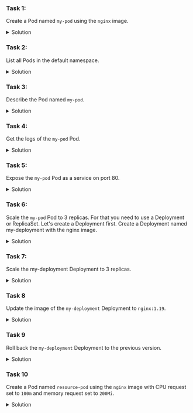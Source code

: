 ### Task 1:
Create a Pod named `my-pod` using the `nginx` image.

<details>
<summary>Solution</summary>

```bash
k run my-pod --image=nginx
```
</details>

### Task 2:
List all Pods in the default namespace.

<details>
<summary>Solution</summary>

```bash
k get pods -n default
```
</details>

### Task 3:
Describe the Pod named `my-pod`.

<details>
<summary>Solution</summary>

```bash
k describe pod my-pod
```
</details>

### Task 4:
Get the logs of the `my-pod` Pod.

<details>
<summary>Solution</summary>

```bash
k logs my-pod
```
</details>


### Task 5:
Expose the `my-pod` Pod as a service on port 80.

<details>
<summary>Solution</summary>

```bash
kubectl expose pod my-pod --port=80 --target-port=80 --name=my-pod-service
```
</details>

### Task 6:
Scale the `my-pod` Pod to 3 replicas. For that you need to use a Deployment or ReplicaSet. Let's create a Deployment first.
Create a Deployment named my-deployment with the nginx image.

<details>
<summary>Solution</summary>

```bash
kubectl scale deployment mydeployment --replicas=3
```
</details>

### Task 7:
Scale the my-deployment Deployment to 3 replicas.

<details>
<summary>Solution</summary>

```bash
kubectl scale deployment mydeployment --replicas=3
```
</details>

### Task 8
Update the image of the `my-deployment` Deployment to `nginx:1.19`.

<details>
<summary>Solution</summary>

```bash
k set image deployment/mydeployment nginx=nginx:1.19
```
</details>

### Task 9
Roll back the `my-deployment` Deployment to the previous version.

<details>
<summary>Solution</summary>

```bash
k rollout undo deployment/mydeployment
```
</details>

### Task 10
Create a Pod named `resource-pod` using the `nginx` image with CPU request set to `100m` and memory request set to `200Mi`.

<details>
<summary>Solution</summary>

```yaml
apiVersion: v1
kind: Pod
metadata:
    name: resource-pod
spec:
    containers:
    - name: nginx
      image: nginx
      resources:
          requests:
            memory: "200Mi"
            cpu: "100m"
```

```bash
k apply -f spec.yaml 
```
Check with:
```bash
kubectl get pod resource-pod -o yaml | grep -A 5 "resources:"
```
</details>
